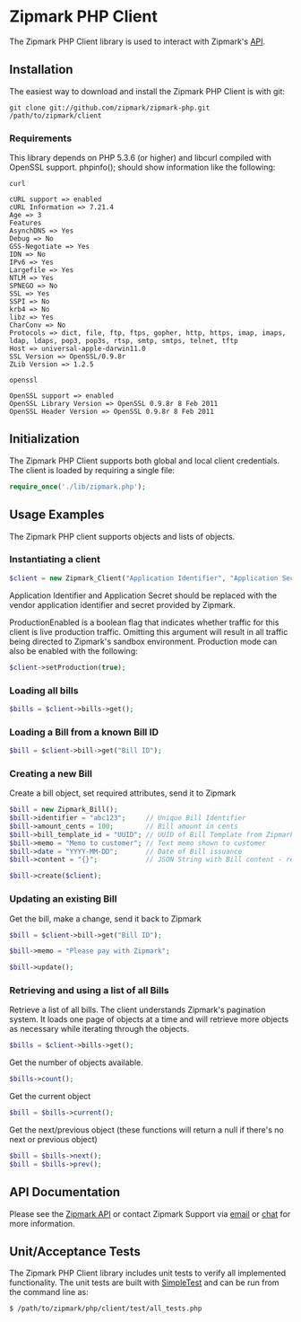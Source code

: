 # Zipmark PHP Client

The Zipmark PHP Client library is used to interact with Zipmark's [API](https://dev.zipmark.com).

## Installation

The easiest way to download and install the Zipmark PHP Client is with git:

```
git clone git://github.com/zipmark/zipmark-php.git /path/to/zipmark/client
```

### Requirements

This library depends on PHP 5.3.6 (or higher) and libcurl compiled with OpenSSL support.  phpinfo(); should show information like the following:

```
curl

cURL support => enabled
cURL Information => 7.21.4
Age => 3
Features
AsynchDNS => Yes
Debug => No
GSS-Negotiate => Yes
IDN => No
IPv6 => Yes
Largefile => Yes
NTLM => Yes
SPNEGO => No
SSL => Yes
SSPI => No
krb4 => No
libz => Yes
CharConv => No
Protocols => dict, file, ftp, ftps, gopher, http, https, imap, imaps, ldap, ldaps, pop3, pop3s, rtsp, smtp, smtps, telnet, tftp
Host => universal-apple-darwin11.0
SSL Version => OpenSSL/0.9.8r
ZLib Version => 1.2.5

openssl

OpenSSL support => enabled
OpenSSL Library Version => OpenSSL 0.9.8r 8 Feb 2011
OpenSSL Header Version => OpenSSL 0.9.8r 8 Feb 2011
```

## Initialization

The Zipmark PHP Client supports both global and local client credentials.  The client is loaded by requiring a single file:

```php
require_once('./lib/zipmark.php');
```

## Usage Examples

The Zipmark PHP client supports objects and lists of objects.  

### Instantiating a client

```php
$client = new Zipmark_Client("Application Identifier", "Application Secret", ProductionEnabled);
```

Application Identifier and Application Secret should be replaced with the vendor application identifier and secret provided by Zipmark.

ProductionEnabled is a boolean flag that indicates whether traffic for this client is live production traffic.  Omitting this argument will result in all traffic being directed to Zipmark's sandbox environment.  Production mode can also be enabled with the following:

```php
$client->setProduction(true);
```

### Loading all bills

```php
$bills = $client->bills->get();
```

### Loading a Bill from a known Bill ID

```php
$bill = $client->bill->get("Bill ID");
```

### Creating a new Bill

Create a bill object, set required attributes, send it to Zipmark

```php
$bill = new Zipmark_Bill();
$bill->identifier = "abc123";     // Unique Bill Identifier
$bill->amount_cents = 100;        // Bill amount in cents
$bill->bill_template_id = "UUID"; // UUID of Bill Template from Zipmark
$bill->memo = "Memo to customer"; // Text memo shown to customer
$bill->date = "YYYY-MM-DD";       // Date of Bill issuance
$bill->content = "{}";            // JSON String with Bill content - rendered with template

$bill->create($client);
```

### Updating an existing Bill

Get the bill, make a change, send it back to Zipmark

```php
$bill = $client->bill->get("Bill ID");

$bill->memo = "Please pay with Zipmark";

$bill->update();
```

### Retrieving and using a list of all Bills

Retrieve a list of all bills.  The client understands Zipmark's pagination system.  It loads one page of objects at a time and will retrieve more objects as necessary while iterating through the objects.

```php
$bills = $client->bills->get();
```

Get the number of objects available.

```php
$bills->count();
```

Get the current object

```php
$bill = $bills->current();
```

Get the next/previous object (these functions will return a null if there's no next or previous object)

```php
$bill = $bills->next();
$bill = $bills->prev();
```

## API Documentation

Please see the [Zipmark API](https://dev.zipmark.com) or contact Zipmark Support via [email](mailto:developers@zipmark.com) or [chat](http://bit.ly/zipmarkAPIchat) for more information.

## Unit/Acceptance Tests

The Zipmark PHP Client library includes unit tests to verify all implemented functionality.  The unit tests are built with [SimpleTest](http://simpletest.org) and can be run from the command line as:

```
$ /path/to/zipmark/php/client/test/all_tests.php
```
